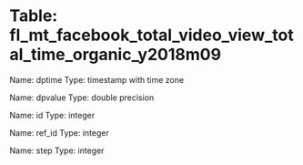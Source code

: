 Table: fl_mt_facebook_total_video_view_total_time_organic_y2018m09
==================================================================

Name: dptime
Type: timestamp with time zone

Name: dpvalue
Type: double precision

Name: id
Type: integer

Name: ref_id
Type: integer

Name: step
Type: integer

